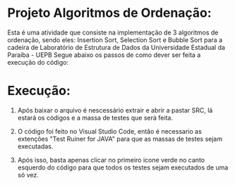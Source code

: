 # Projeto Algoritmos de Ordenação:

Esta é uma atividade que consiste na implementação de 3 algoritmos de ordenação, sendo eles: Insertion Sort, Selection Sort e Bubble Sort para a cadeira de Laboratório de Estrutura de Dados da Universidade Estadual da Paraíba - UEPB
Segue abaixo os passos de como dever ser feita a execução do código:

# Execução:

1. Após baixar o arquivo é nescessário extrair e abrir a pastar SRC, lá estará os códigos e a massa de testes que será feita.

2. O código foi feito no Visual Studio Code, então é necessario as extenções "Test Ruiner for JAVA" para que as massas de testes sejam executadas.

3. Após isso, basta apenas clicar no primeiro icone verde no canto esquerdo do código para que todos os testes sejam executados de uma só vez.
